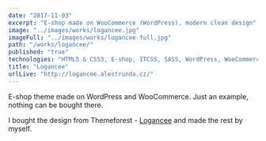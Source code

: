 ```yaml
---
date: "2017-11-03"
excerpt: "E-shop made on WooCommerce (WordPress), modern clean design"
image: "../images/works/logancee.jpg"
imageFull: "../images/works/logancee-full.jpg"
path: "/works/logancee/"
published: "true"
technologies: "HTML5 & CSS3, E-shop, ITCSS, SASS, WordPress, WooCommerce"
title: "Logancee"
urlLive: "http://logancee.alestrunda.cz/"
---
```


E-shop theme made on WordPress and WooCommerce. Just an example, nothing can be bought there.

I bought the design from Themeforest - [Logancee](https://themeforest.net/item/logancee-mutilpurpose-ecommerce-psd-template/13091469?ref=ivanbohatyr) and made the rest by myself.
